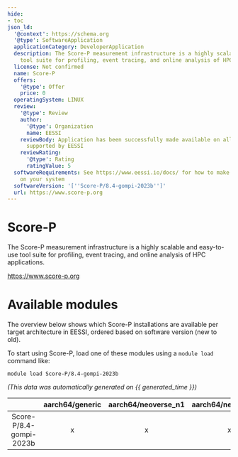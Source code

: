 ```yaml
---
hide:
- toc
json_ld:
  '@context': https://schema.org
  '@type': SoftwareApplication
  applicationCategory: DeveloperApplication
  description: The Score-P measurement infrastructure is a highly scalable and easy-to-use
    tool suite for profiling, event tracing, and online analysis of HPC applications.
  license: Not confirmed
  name: Score-P
  offers:
    '@type': Offer
    price: 0
  operatingSystem: LINUX
  review:
    '@type': Review
    author:
      '@type': Organization
      name: EESSI
    reviewBody: Application has been successfully made available on all architectures
      supported by EESSI
    reviewRating:
      '@type': Rating
      ratingValue: 5
  softwareRequirements: See https://www.eessi.io/docs/ for how to make EESSI available
    on your system
  softwareVersion: '[''Score-P/8.4-gompi-2023b'']'
  url: https://www.score-p.org
---
```


Score-P
=======


The Score-P measurement infrastructure is a highly scalable and easy-to-use tool suite for profiling, event tracing, and online analysis of HPC applications.

https://www.score-p.org
# Available modules


The overview below shows which Score-P installations are available per target architecture in EESSI, ordered based on software version (new to old).

To start using Score-P, load one of these modules using a `module load` command like:

```shell
module load Score-P/8.4-gompi-2023b
```

*(This data was automatically generated on {{ generated_time }})*  

| |aarch64/generic|aarch64/neoverse_n1|aarch64/neoverse_v1|aarch64/nvidia|x86_64/generic|x86_64/amd/zen2|x86_64/amd/zen3|x86_64/amd/zen4|x86_64/intel/haswell|x86_64/intel/sapphirerapids|x86_64/intel/skylake_avx512|
| :---: | :---: | :---: | :---: | :---: | :---: | :---: | :---: | :---: | :---: | :---: | :---: |
|Score-P/8.4-gompi-2023b|x|x|x|-|x|x|x|x|x|x|x|
